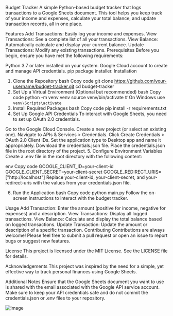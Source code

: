 Budget Tracker
A simple Python-based budget tracker that logs transactions to a Google Sheets document. This tool helps you keep track of your income and expenses, calculate your total balance, and update transaction records, all in one place.

Features
Add Transactions: Easily log your income and expenses.
View Transactions: See a complete list of all your transactions.
View Balance: Automatically calculate and display your current balance.
Update Transactions: Modify any existing transactions.
Prerequisites
Before you begin, ensure you have met the following requirements:

Python 3.7 or later installed on your system.
Google Cloud account to create and manage API credentials.
pip package installer.
Installation
1. Clone the Repository
bash
Copy code
git clone https://github.com/your-username/budget-tracker.git
cd budget-tracker
2. Set Up a Virtual Environment (Optional but recommended)
bash
Copy code
python -m venv venv
source venv/bin/activate  # On Windows use `venv\Scripts\activate`
3. Install Required Packages
bash
Copy code
pip install -r requirements.txt
4. Set Up Google API Credentials
To interact with Google Sheets, you need to set up OAuth 2.0 credentials.

Go to the Google Cloud Console.
Create a new project (or select an existing one).
Navigate to APIs & Services > Credentials.
Click Create Credentials > OAuth 2.0 Client IDs.
Set the application type to Desktop app and name it appropriately.
Download the credentials.json file.
Place the credentials.json file in the root directory of the project.
5. Configure Environment Variables
Create a .env file in the root directory with the following content:

env
Copy code
GOOGLE_CLIENT_ID=your-client-id
GOOGLE_CLIENT_SECRET=your-client-secret
GOOGLE_REDIRECT_URIS=["http://localhost"]
Replace your-client-id, your-client-secret, and your-redirect-uris with the values from your credentials.json file.

6. Run the Application
bash
Copy code
python main.py
Follow the on-screen instructions to interact with the budget tracker.

Usage
Add Transaction: Enter the amount (positive for income, negative for expenses) and a description.
View Transactions: Display all logged transactions.
View Balance: Calculate and display the total balance based on logged transactions.
Update Transaction: Update the amount or description of a specific transaction.
Contributing
Contributions are always welcome! Please feel free to submit a pull request or open an issue to report bugs or suggest new features.

License
This project is licensed under the MIT License. See the LICENSE file for details.

Acknowledgements
This project was inspired by the need for a simple, yet effective way to track personal finances using Google Sheets.

Additional Notes
Ensure that the Google Sheets document you want to use is shared with the email associated with the Google API service account.
Make sure to keep your API credentials safe and do not commit the credentials.json or .env files to your repository.


![image](https://github.com/user-attachments/assets/fa81a797-008c-43cc-beb3-4464929bfc45)
